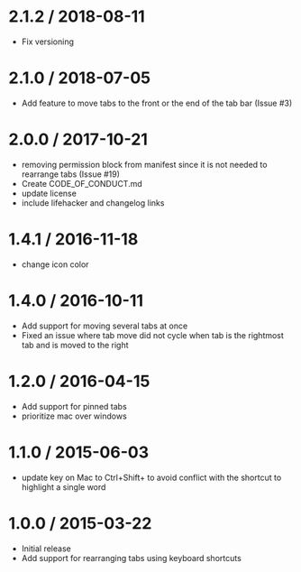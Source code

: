 
2.1.2 / 2018-08-11
==================

  * Fix versioning

2.1.0 / 2018-07-05
==================

  * Add feature to move tabs to the front or the end of the tab bar (Issue #3)

2.0.0 / 2017-10-21
==================

  * removing permission block from manifest since it is not needed to rearrange tabs (Issue #19)
  * Create CODE_OF_CONDUCT.md
  * update license
  * include lifehacker and changelog links

1.4.1 / 2016-11-18
==================

  * change icon color

1.4.0 / 2016-10-11
==================

  - Add support for moving several tabs at once
  - Fixed an issue where tab move did not cycle when tab is the rightmost tab and is moved to the right

1.2.0 / 2016-04-15
==================

  * Add support for pinned tabs
  * prioritize mac over windows

1.1.0 / 2015-06-03
==================

  * update key on Mac to Ctrl+Shift+<Arrow> to avoid conflict with the shortcut to highlight a single word

1.0.0 / 2015-03-22
==================

* Initial release
* Add support for rearranging tabs using keyboard shortcuts
